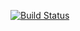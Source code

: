 [![Build Status](https://travis-ci.org/webapis/webapis.svg?branch=master)](https://travis-ci.org/webapis/webapis)
